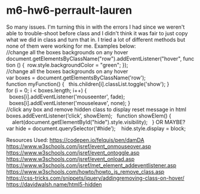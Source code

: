 # m6-hw6-perrault-lauren
 So many issues.  I'm turning this in with the errors I had since we weren't able to trouble-shoot before class and I didn't think it was fair to just copy what we did in class and turn that in.  I tried a lot of different methods but none of them were working for me. 
 Examples below: 
 //change all the boxes backgrounds on any hover
document.getElementsByClassName("row").addEventListener("hover", function () {
 row.style.backgroundColor = "green";
});
//change all the boxes backgrounds on any hover
var boxes = document.getElementsByClassName('row');
function myFunction() {
  this.children[i].classList.toggle('show');
}
for (i = 0; i < boxes.length; i++) {
  boxes[i].addEventListener('mouseenter', fade);
  boxes[i].addEventListener('mouseleave', none);
}
//click any box and remove hidden class to display reset message in html
boxes.addEventListener(‘click’, showElem);
  function showElem() {
    alert(document.getElementById("hide").style.visibility);
  }
OR MAYBE?
var hide = document.querySelector(‘#hide’);
   hide.style.display = block; 

Resources Used: 
https://codepen.io/felquis/pen/damDA 
https://www.w3schools.com/jsref/event_onmouseover.asp
https://www.w3schools.com/jsref/event_ontoggle.asp
https://www.w3schools.com/jsref/event_onload.asp
https://www.w3schools.com/jsref/met_element_addeventlistener.asp
https://www.w3schools.com/howto/howto_js_remove_class.asp
https://css-tricks.com/snippets/jquery/addingremoving-class-on-hover/
https://davidwalsh.name/html5-hidden
